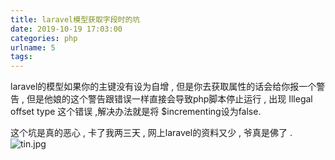 ```yaml
---
title: laravel模型获取字段时的坑
date: 2019-10-19 17:03:00
categories: php
urlname: 5
tags:
---
```

<!--markdown-->  laravel的模型如果你的主键没有设为自增 , 但是你去获取属性的话会给你报一个警告 ,  但是他娘的这个警告跟错误一样直接会导致php脚本停止运行 , 出现  Illegal offset type  这个错误 ,解决办法就是将 $incrementing设为false.
   这个坑是真的恶心 , 卡了我两三天 , 网上laravel的资料又少 ,  爷真是佛了 .
![tin.jpg][1]


  [1]: http://59.110.173.180/usr/uploads/2019/12/3184715557.jpg